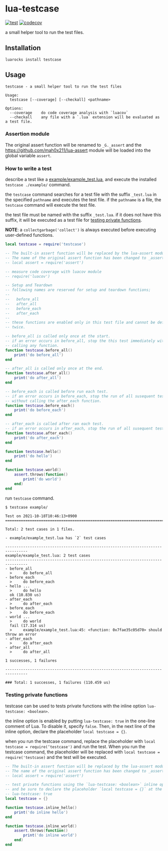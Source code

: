 # lua-testcase

[![test](https://github.com/mah0x211/lua-testcase/actions/workflows/test.yml/badge.svg)](https://github.com/mah0x211/lua-testcase/actions/workflows/test.yml)
[![codecov](https://codecov.io/gh/mah0x211/lua-testcase/branch/master/graph/badge.svg)](https://codecov.io/gh/mah0x211/lua-testcase)

a small helper tool to run the test files.

## Installation

```
luarocks install testcase
```

## Usage

```
testcase - a small helper tool to run the test files

Usage:
  testcase [--coverage] [--checkall] <pathname>

Options:
  --coverage    do code coverage analysis with `luacov`
  --checkall    any file with a `.lua` extension will be evaluated as a test file.
```

### Assertion module

The original assert function will be renamed to `_G._assert` and the https://github.com/mah0x211/lua-assert module will be loaded into the global variable `assert`.


### How to write a test

describe a test like a [example/example_test.lua](example/example_test.lua), and execute the installed `testcase ./example/` command.

the `testcase` command searches for a test file with the suffix `_test.lua` in the specified `pathname` and executes the test file. if the `pathname` is a file, the `testcase` command will execute the test file.

the test file must be named with the suffix `_test.lua`. if it does not have this suffix, it will be executed as a test file for [testing private functions](#testing-private-functions).


**NOTE**: a `collectgarbage('collect')` is always executed before executing user-defined functions.

```lua
local testcase = require('testcase')

-- The built-in assert function will be replaced by the lua-assert module.
-- The name of the original assert function has been changed to _assert.
-- local assert = require('assert')

-- measure code coverage with luacov module
-- require('luacov')

-- Setup and Teardown
-- following names are reserved for setup and teardown functions;
--
--   before_all
--   after_all
--   before_each
--   after_each
--
-- these functions are enabled only in this test file and cannot be defined
-- twice.

-- before_all is called only once at the start.
-- if an error occurs in before_all, stop the this test immediately without
-- calling any function.
function testcase.before_all()
    print('do before_all')
end

-- after_all is called only once at the end.
function testcase.after_all()
    print('do after_all')
end

-- before_each is called before run each test.
-- if an error occurs in before_each, stop the run of all susequent tests
-- without calling the after_each function.
function testcase.before_each()
    print('do before_each')
end

-- after_each is called after ran each test.
-- if an error occurs in after_each, stop the run of all susequent tests.
function testcase.after_each()
    print('do after_each')
end

function testcase.hello()
    print('do hello')
end

function testcase.world()
    assert.throws(function()
        print('do world')
    end)
end
```

run `testcase` command.

```
$ testcase example/

Test on 2021-10-18T10:46:13+0900
================================================================================

Total: 2 test cases in 1 files.

- example/example_test.lua has `2` test cases

--------------------------------------------------------------------------------
example/example_test.lua: 2 test cases
--------------------------------------------------------------------------------
- before_all
  >     do before_all
- before_each
  >     do before_each
- hello ...   
  >     do hello
  ok (10.830 us)
- after_each
  >     do after_each
- before_each
  >     do before_each
- world ...   
  >     do world
  fail (17.314 us)  
  >     example/example_test.lua:45: <function: 0x7fae35c05d70> should throw an error
- after_each
  >     do after_each
- after_all
  >     do after_all

1 successes, 1 failures

--------------------------------------------------------------------------------

### Total: 1 successes, 1 failures (110.459 us)

```


### Testing private functions

testcase can be used to tests private functions with the inline option `lua-testcase: <boolean>`.

the inline option is enabled by putting `lua-testcase: true` in the one-line comment of Lua. To disable it, specify `false`. Then, in the next line of the inline option, declare the placeholder `local testcase = {}`.

when you run the testcase command, replace the placeholder with `local testcase = require(‘testcase')` and run the test. When you run the testcase command, the placeholder will be replaced with `local testcase = require('testcase)` and the test will be executed.


```lua
-- The built-in assert function will be replaced by the lua-assert module.
-- The name of the original assert function has been changed to _assert.
-- local assert = require('assert')

-- test private functions using the `lua-testcase: <boolean>` inline option.
-- and be sure to declare the placeholder `local testcase = {}` at the next line.
-- lua-testcase: true
local testcase = {}

function testcase.inline_hello()
    print('do inline hello')
end

function testcase.inline_world()
    assert.throws(function()
        print('do inline world')
    end)
end
```
